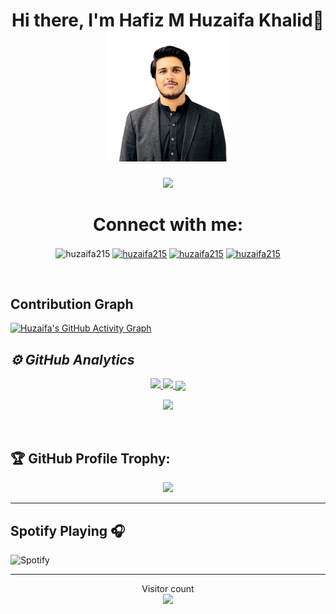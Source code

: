 <body>
<h1 align="center"> Hi there, I'm Hafiz M Huzaifa Khalid👋 <a href="#"><div align="center"><img src="https://github.com/huzaifa215/huzaifa215/blob/main/profileimage.png" width='200'/></div></a> </h1>
<p align="center">
  <a href="https://github.com/huzaifa215"><img src="https://readme-typing-svg.herokuapp.com?lines=Computer+Science+Student;Front-End+Web+Developer;Currently+working+on+React%20|%20MySQL%20|%20Node;Always%20learning%20new%20Technology&center=true&width=500&height=50"></a>
</p>
<h1 align="center"> Connect with me: </h1>
<p align="center"
<a href="https://twitter.com/Huzaifa35332877" target="blank"><img align="center" src="https://cdn.jsdelivr.net/npm/simple-icons@3.0.1/icons/twitter.svg" alt="huzaifa215" height="30" width="40" /></a>
<a href="https://www.linkedin.com/in/hafiz-m-huzaifa-khalid-69048b1b5/" target="blank"><img align="center" src="https://cdn.jsdelivr.net/npm/simple-icons@3.0.1/icons/linkedin.svg" alt="huzaifa215" height="30" width="40" /></a>
<a href="https://stackoverflow.com/users/13626389/huzaifa-khalid" target="blank"><img align="center" src="https://cdn.jsdelivr.net/npm/simple-icons@3.0.1/icons/stackoverflow.svg" alt="huzaifa215" height="30" width="40" /></a>
<a href="https://www.instagram.com/huzaifakhalid419/" target="blank"><img align="center" src="https://cdn.jsdelivr.net/npm/simple-icons@3.0.1/icons/instagram.svg" alt="huzaifa215" height="30" width="40" /></a>
</p>
<br>

## Contribution Graph

[![Huzaifa's GitHub Activity Graph](https://activity-graph.herokuapp.com/graph?username=huzaifa215&theme=xcode)](https://github.com/huzaifa215)

<h2><i>⚙️ GitHub Analytics</i></h2>
<p align="center">
  <a href="https://github.com/huzaifa215"><span>
    <img height="180em" src="https://github-readme-stats.vercel.app/api?username=huzaifa215&count_private=true&show_icons=true&theme=radical&&include_all_commits=true"/>
    <img height="180em" src="https://github-readme-stats-eight-theta.vercel.app/api/top-langs/?username=huzaifa215&hide=html,css,javascript,scss&layout=compact&langs_count=8&theme=radical"/>
    <img align="center" src="https://github-profile-summary-cards.vercel.app/api/cards/profile-details?username=huzaifa215&theme=dracula" />
    </span></a>
</p>

<p align="center">
  <img width="80%" src="https://github-readme-streak-stats.herokuapp.com/?user=huzaifa215&theme=radical&show_icons=true&locale=en&layout=demo&hide_border=true" />
</p>
<br/>
<h2 align="centre">🏆 GitHub Profile Trophy:</h2>
<p align="center">
<a href="https://github.com/huzaifa215">
  <img width=700 src="https://github-profile-trophy.vercel.app/?username=huzaifa215&column=8&theme=onedark&no-frame=true&no-bg=true"/>
</a>
</p>
<hr>
<h2>Spotify Playing 🎧</h2>

![Spotify](https://novatorem.vercel.app/api/spotify)

<hr>
<p align="center"> 
  Visitor count<br>
  <img src="https://profile-counter.glitch.me/huzaifa215/count.svg" />
</p>
</body>
